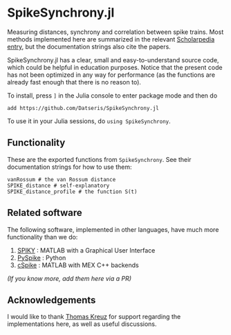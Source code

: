# SpikeSynchrony.jl

Measuring distances, synchrony and correlation between spike trains. Most methods implemented here are summarized in the relevant [Scholarpedia entry](http://www.scholarpedia.org/article/Measures_of_spike_train_synchrony), but the documentation strings also cite the papers.

SpikeSynchrony.jl has a clear, small and easy-to-understand source code, which could be helpful in education purposes. Notice that the present code has not been optimized in any way for performance (as the functions are already fast enough that there is no reason to).

To install, press `]` in the Julia console to enter package mode and then
do
```
add https://github.com/Datseris/SpikeSynchrony.jl
```

To use it in your Julia sessions, do `using SpikeSynchrony`.

## Functionality
These are the exported functions from `SpikeSynchrony`. See their documentation strings for how to use them:
```
vanRossum # the van Rossum distance
SPIKE_distance # self-explanatory
SPIKE_distance_profile # the function S(t)
```

## Related software
The following software, implemented in other languages, have much more functionality than we do:

1. [SPIKY](http://wwwold.fi.isc.cnr.it/users/thomas.kreuz/Source-Code/SPIKY.html) : MATLAB with a Graphical User Interface
2. [PySpike](http://mariomulansky.github.io/PySpike/) : Python
3. [cSpike](http://wwwold.fi.isc.cnr.it/users/thomas.kreuz/Source-Code/cSPIKE.html) : MATLAB with MEX C++ backends

*(If you know more, add them here via a PR)*

## Acknowledgements
I would like to thank [Thomas Kreuz](http://wwwold.fi.isc.cnr.it/users/thomas.kreuz/) for support regarding the implementations here, as well as useful discussions.
